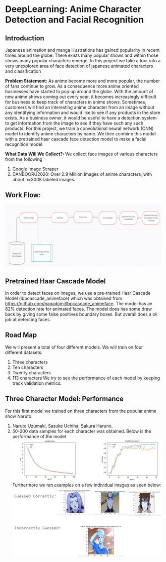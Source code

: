 # DeepLearning: Anime Character Detection and Facial Recognition
## Introduction
Japanese animation and manga illustrations has gained popularity in recent times around the globe. There exists many popular shows and within those shows many popular characters emerge. In this project we take a tour into a very unexplored area of face detection of japanese animated characters and classification
 
**Problem Statement:** As anime become more and more popular, the number of fans continue to grow. As a consequence more anime oriented businesses have started to pop up around the globe. With the amount of new anime shows coming out every year, it becomes increasingly difficult for business to keep track of characters in anime shows. Sometimes, customers will find an interesting anime character from an image without any identifying information and would like to see if any products in the store exists. As a business owner, it would be useful to have a detection system to get information from the image to see if they have such any such products. For this project, we train a convolutional neural network (CNN) model to identify anime characters by name. We then combine this model with a pretrained haar cascade face detection model to make a facial recognition model.

**What Data Will We Collect?:** We collect face images of various characters from the following
1. Google Image Scraper
2. DANBOORU2020: Over 2.9 Million Images of anime characters, with about n=300K labeled images.
 
## Work Flow:
![](Images/workflow.png)
## Pretrained Haar Cascade Model
In order to detect faces on images, we use a pre-trained Haar Cascade Model (lbpcascade_animeface) which was obtained from https://github.com/nagadomi/lbpcascade_animeface. The model has an 82% detection rate for animated faces. The model does has some draw back by giving some false positives boundary boxes. But overall does a ok job at detecting faces.
 
## Road Map
We will present a total of four different models. We will
train on four different datasets:
1. Three characters 
2. Ten characters 
3. Twenty characters 
4. 113 characters
We try to see the performance of each model by keeping track validation metrics.
##  Three Character Model: Performance
For this first model we trained on three characters from the popular anime show Naruto:
1. Naruto Uzumaki, Sasuke Uchiha, Sakura Haruno.
2. 50-200 data samples for each character was obtained.
Below is the performance of the model
![](Images/Graph_1.png)
Furthermore we ran examples on a few individual images as seen below:
![](Images/Example_1.png)
